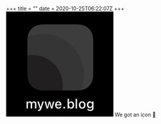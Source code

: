 +++
title = ""
date = 2020-10-25T06:22:07Z
+++
![](871AA9E2-47B1-4243-9918-BDD5AD611D76.jpg)
We got an icon 👀


<!-- more -->